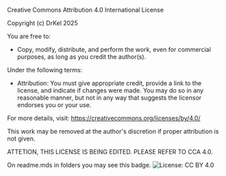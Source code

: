 Creative Commons Attribution 4.0 International License

Copyright (c) DrKel 2025

You are free to:
- Copy, modify, distribute, and perform the work, even for commercial purposes, as long as you credit the author(s).

Under the following terms:
- Attribution: You must give appropriate credit, provide a link to the license, and indicate if changes were made. You may do so in any reasonable manner, but not in any way that suggests the licensor endorses you or your use.

For more details, visit: https://creativecommons.org/licenses/by/4.0/

This work may be removed at the author's discretion if proper attribution is not given.

ATTETION, THIS LICENSE IS BEING EDITED. PLEASE REFER TO CCA 4.0.

On readme.mds in folders you may see this badge.
![License: CC BY 4.0](https://img.shields.io/badge/License-CC%20BY%204.0-lightgrey)
